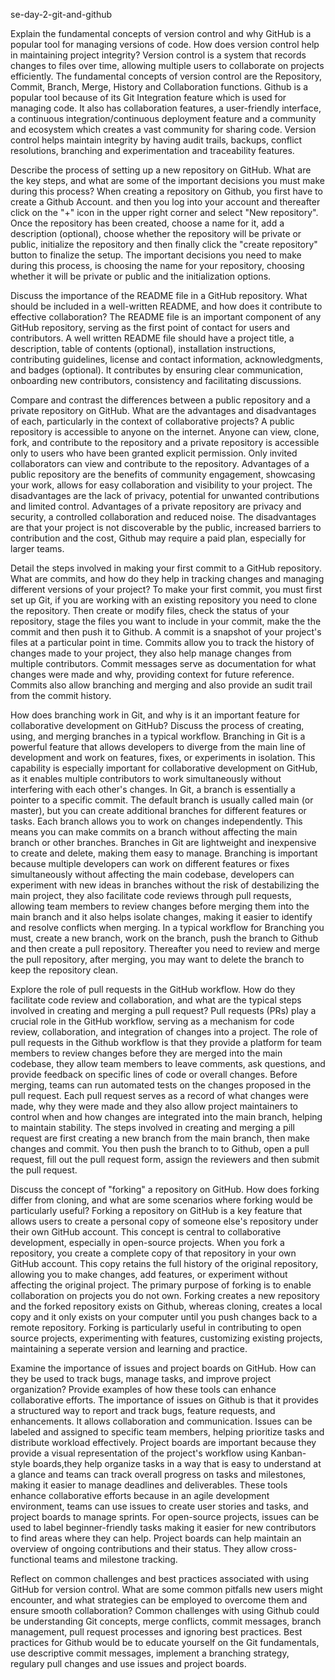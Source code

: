 se-day-2-git-and-github

Explain the fundamental concepts of version control and why GitHub is a popular tool for managing versions of code. How does version control help in maintaining project integrity?
Version control is a system that records changes to files over time, allowing multiple users to collaborate on projects efficiently. The fundamental concepts of version control are the Repository, Commit, Branch, Merge, History and Collaboration functions. Github is a popular tool because of its Git Integration feature which is used for managing code. It also has collaboration features, a user-friendly interface, a continuous integration/continuous deployment feature and a community and ecosystem which creates a vast community for sharing code. Version control helps maintain integrity by having audit trails, backups, conflict resolutions, branching and experimentation and traceability features.

Describe the process of setting up a new repository on GitHub. What are the key steps, and what are some of the important decisions you must make during this process?
When creating a repository on Github, you first have to create a Github Account. and then you log into your account and thereafter click on the "+" icon in the upper right corner and select "New repository". Once the repository has been created, choose a name for it, add a description (optional), choose whether the repository will be private or public, initialize the repository and then finally click the "create repository" button to finalize the setup. The important decisions you need to make during this process, is choosing the name for your repository, choosing whether it will be private or public and the initialization options.

Discuss the importance of the README file in a GitHub repository. What should be included in a well-written README, and how does it contribute to effective collaboration?
The README file is an important component of any GitHub repository, serving as the first point of contact for users and contributors. A well written README file should have a project title, a description, table of contents (optional), installation instructions, contributing guidelines, license and contact information, acknowledgments, and badges (optional). It contributes by ensuring clear communication, onboarding new contributors, consistency and facilitating discussions.

Compare and contrast the differences between a public repository and a private repository on GitHub. What are the advantages and disadvantages of each, particularly in the context of collaborative projects?
A public repository is accessible to anyone on the internet. Anyone can view, clone, fork, and contribute to the repository and a private repository is accessible only to users who have been granted explicit permission. Only invited collaborators can view and contribute to the repository. Advantages of a public repository are the benefits of community engagement, showcasing your work, allows for easy collaboration and visibility to your project. The disadvantages are the lack of privacy, potential for unwanted contributions and limited control. Advantages of a private repository are privacy and security, a controlled collaboration and reduced noise. The disadvantages are that your project is not discoverable by the public, increased barriers to contribution and the cost, Github may require a paid plan, especially for larger teams.

Detail the steps involved in making your first commit to a GitHub repository. What are commits, and how do they help in tracking changes and managing different versions of your project?
To make your first commit, you must first set up Git, if you are working with an existing repository you need to clone the repository. Then create or modify files, check the status of your repository, stage the files you want to include in your commit, make the the commit and then push it to Github. A commit is a snapshot of your project's files at a particular point in time. Commits allow you to track the history of changes made to your project, they also help manage changes from multiple contributors. Commit messages serve as documentation for what changes were made and why, providing context for future reference. Commits also allow branching and merging and also provide an sudit trail from the commit history.

How does branching work in Git, and why is it an important feature for collaborative development on GitHub? Discuss the process of creating, using, and merging branches in a typical workflow.
Branching in Git is a powerful feature that allows developers to diverge from the main line of development and work on features, fixes, or experiments in isolation. This capability is especially important for collaborative development on GitHub, as it enables multiple contributors to work simultaneously without interfering with each other's changes. In Git, a branch is essentially a pointer to a specific commit. The default branch is usually called main (or master), but you can create additional branches for different features or tasks. Each branch allows you to work on changes independently. This means you can make commits on a branch without affecting the main branch or other branches. Branches in Git are lightweight and inexpensive to create and delete, making them easy to manage. Branching is important because multiple developers can work on different features or fixes simultaneously without affecting the main codebase, developers can experiment with new ideas in branches without the risk of destabilizing the main project, they also facilitate code reviews through pull requests, allowing team members to review changes before merging them into the main branch and it also helps isolate changes, making it easier to identify and resolve conflicts when merging. In a typical workflow for Branching you must, create a new branch, work on the branch, push the branch to Github and then create a pull repository. Thereafter you need to review and merge the pull repository, after merging, you may want to delete the branch to keep the repository clean.

Explore the role of pull requests in the GitHub workflow. How do they facilitate code review and collaboration, and what are the typical steps involved in creating and merging a pull request?
Pull requests (PRs) play a crucial role in the GitHub workflow, serving as a mechanism for code review, collaboration, and integration of changes into a project. The role of pull requests in the Github workflow is that they provide a platform for team members to review changes before they are merged into the main codebase, they allow team members to leave comments, ask questions, and provide feedback on specific lines of code or overall changes. Before merging, teams can run automated tests on the changes proposed in the pull request. Each pull request serves as a record of what changes were made, why they were made and they also allow project maintainers to control when and how changes are integrated into the main branch, helping to maintain stability. The steps involved in creating and merging a pill request are first creating a new branch from the main branch, then make changes and commit. You then push the branch to to Github, open a pull request, fill out the pull request form, assign the reviewers and then submit the pull request.

Discuss the concept of "forking" a repository on GitHub. How does forking differ from cloning, and what are some scenarios where forking would be particularly useful?
Forking a repository on GitHub is a key feature that allows users to create a personal copy of someone else's repository under their own GitHub account. This concept is central to collaborative development, especially in open-source projects. When you fork a repository, you create a complete copy of that repository in your own GitHub account. This copy retains the full history of the original repository, allowing you to make changes, add features, or experiment without affecting the original project. The primary purpose of forking is to enable collaboration on projects you do not own. Forking creates a new repository and the forked repository exists on Github, whereas cloning, creates a local copy and it only exists on your computer until you push changes back to a remote repository. Forking is particularly useful in contributing to open source projects, experimenting with features, customizing existing projects, maintaining a seperate version and learning and practice.

Examine the importance of issues and project boards on GitHub. How can they be used to track bugs, manage tasks, and improve project organization? Provide examples of how these tools can enhance collaborative efforts.
The importance of issues on Github is that it provides a structured way to report and track bugs, feature requests, and enhancements. It allows collaboration and communication. Issues can be labeled and assigned to specific team members, helping prioritize tasks and distribute workload effectively. Project boards are important because they provide a visual representation of the project's workflow using Kanban-style boards,they help organize tasks in a way that is easy to understand at a glance and teams can track overall progress on tasks and milestones, making it easier to manage deadlines and deliverables. These tools enhance collaborative efforts because in an agile development environment, teams can use issues to create user stories and tasks, and project boards to manage sprints. For open-source projects, issues can be used to label beginner-friendly tasks making it easier for new contributors to find areas where they can help. Project boards can help maintain an overview of ongoing contributions and their status. They allow cross-functional teams and milestone tracking.

Reflect on common challenges and best practices associated with using GitHub for version control. What are some common pitfalls new users might encounter, and what strategies can be employed to overcome them and ensure smooth collaboration?
Common challenges with using Github could be understanding Git concepts, merge conflicts, commit messages, branch management, pull request processes and ignoring best practices. Best practices for Github would be to educate yourself on the Git fundamentals, use descriptive commit messages, implement a branching strategy, regulary pull changes and use issues and project boards.
